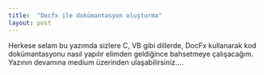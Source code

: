 ```yaml
---
title:  "Docfx ile dokümantasyon oluşturma"
layout: post
---
```


Herkese selam bu yazımda sizlere C, VB gibi dillerde, DocFx kullanarak kod dokümantasyonu nasıl yapılır elimden geldiğince bahsetmeye çalışacağım.
Yazının devamına medium üzerinden ulaşabilirsiniz....

